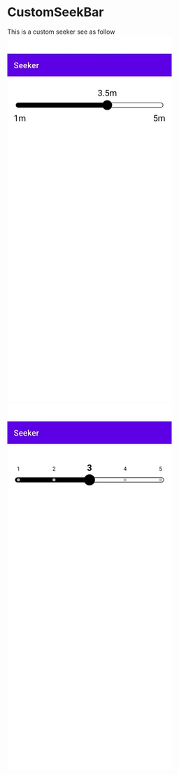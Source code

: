 # CustomSeekBar

This is a custom seeker see as follow
![演示](GIF_20250109_180313_176.gif)
![演示](GIF_20250110_102617_591.gif)
